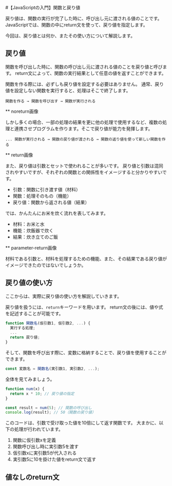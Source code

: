 #【JavaScriptの入門】関数と戻り値

戻り値は、関数の実行が完了した時に、呼び出し元に渡される値のことです。
JavaScriptでは、関数の中にreturn文を使って、戻り値を指定します。

今回は、戻り値とは何か、またその使い方について解説します。

## 戻り値
関数を呼び出した時に、関数の呼び出し元に渡される値のことを戻り値と呼びます。
return文によって、関数の実行結果として任意の値を返すことができます。

関数を作る際には、必ずしも戻り値を設定する必要はありません。
通常、戻り値を設定しない関数を実行すると、処理はそこで終了します。
```plain
関数を作る → 関数を呼び出す → 関数が実行される
```

** noreturn画像

しかし多くの場合、一部の処理の結果を更に他の処理で使用するなど、複数の処理と連携させプログラムを作ります。そこで戻り値が能力を発揮します。
```plain
... 関数が実行される → 関数の戻り値が渡される → 関数の返り値を使って新しい関数を作る
```

** return画像

また、戻り値は引数とセットで使われることが多いです。
戻り値と引数は混同されやすいですが、それぞれの関数との関係性をイメージすると分かりやすいです。
* 引数：関数に引き渡す値（材料）
* 関数：処理そのもの（機能）
* 戻り値：関数から返される値（結果）

では、かんたんにお米を炊く流れを表してみます。
* 材料：お米と水
* 機能：炊飯器で炊く
* 結果：炊き立てのご飯

** parameter-return画像

材料である引数と、材料を処理するための機能、また、その結果である戻り値がイメージできたのではないでしょうか。

## 戻り値の使い方
ここからは、実際に戻り値の使い方を解説していきます。

戻り値を扱うには、```return```キーワードを用います。
return文の後には、値や式を記述することが可能です。
```javascript
function 関数名(仮引数1, 仮引数2, ...) {
  実行する処理;
  ... 
  return 戻り値;
}
```

そして、関数を呼び出す際に、変数に格納することで、戻り値を使用することができます。
```javascript
const 変数名 = 関数名(実引数1, 実引数2, ...);
```

全体を見てみましょう。
```javascript
function num(x) {
  return x * 10; // 戻り値の指定
}

const result = num(5); // 関数の呼び出し
console.log(result); // 50（関数の戻り値）
```
このコードは、引数で受け取った値を10倍にして返す関数です。
大まかに、以下の処理が行われています。
1. 関数に仮引数xを定義
2. 関数呼び出し時に実引数5を渡す
3. 仮引数xに実引数5が代入される
4. 実引数5に10を掛けた値をreturn文で返す

## 値なしのreturn文

